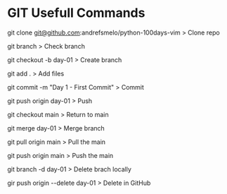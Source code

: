 # GIT Usefull Commands

git clone git@github.com:andrefsmelo/python-100days-vim > Clone repo

git branch > Check branch

git checkout -b day-01 > Create branch

git add . > Add files

git commit -m "Day 1 - First Commit" > Commit

git push origin day-01 > Push

git checkout main > Return to main

git merge day-01 > Merge branch

git pull origin main > Pull the main

git push origin main > Push the main

git branch -d day-01 > Delete brach locally

gir push origin --delete day-01 > Delete in GitHub

